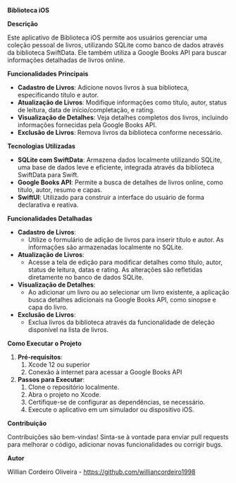 **Biblioteca iOS**

**Descrição**

Este aplicativo de Biblioteca iOS permite aos usuários gerenciar uma coleção pessoal de livros, utilizando SQLite como banco de dados através da biblioteca SwiftData. Ele também utiliza a Google Books API para buscar informações detalhadas de livros online.

**Funcionalidades Principais**

- **Cadastro de Livros**: Adicione novos livros à sua biblioteca, especificando título e autor.
- **Atualização de Livros**: Modifique informações como título, autor, status de leitura, data de início/completação, e rating.
- **Visualização de Detalhes**: Veja detalhes completos dos livros, incluindo informações fornecidas pela Google Books API.
- **Exclusão de Livros**: Remova livros da biblioteca conforme necessário.

**Tecnologias Utilizadas**

- **SQLite com SwiftData**: Armazena dados localmente utilizando SQLite, uma base de dados leve e eficiente, integrada através da biblioteca SwiftData para Swift.
- **Google Books API**: Permite a busca de detalhes de livros online, como título, autor, resumo e capas.
- **SwiftUI**: Utilizado para construir a interface do usuário de forma declarativa e reativa.

**Funcionalidades Detalhadas**

- **Cadastro de Livros**:
  - Utilize o formulário de adição de livros para inserir título e autor. As informações são armazenadas localmente no SQLite.
- **Atualização de Livros**:
  - Acesse a tela de edição para modificar detalhes como título, autor, status de leitura, datas e rating. As alterações são refletidas diretamente no banco de dados SQLite.
- **Visualização de Detalhes**:
  - Ao adicionar um livro ou ao selecionar um livro existente, a aplicação busca detalhes adicionais na Google Books API, como sinopse e capa do livro.
- **Exclusão de Livros**:
  - Exclua livros da biblioteca através da funcionalidade de deleção disponível na lista de livros.

**Como Executar o Projeto**

1. **Pré-requisitos**:
   1. Xcode 12 ou superior
   1. Conexão à internet para acessar a Google Books API
1. **Passos para Executar**:
   1. Clone o repositório localmente.
   1. Abra o projeto no Xcode.
   1. Certifique-se de configurar as dependências, se necessário.
   1. Execute o aplicativo em um simulador ou dispositivo iOS.

**Contribuição**

Contribuições são bem-vindas! Sinta-se à vontade para enviar pull requests para melhorar o código, adicionar novas funcionalidades ou corrigir bugs.

**Autor**

Willian Cordeiro Oliveira - https://github.com/williancordeiro1998
